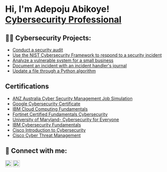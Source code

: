 <h1>Hi, I'm Adepoju Abikoye! <br/><a href="https://www.linkedin.com/in/pojuindacut/">Cybersecurity Professional</a></h1>

<h2>👨‍💻 Cybersecurity Projects:</h2>

  - [Conduct a security audit](https://docs.google.com/document/d/1KKzs74LzgCGxU75xGj7lFPDxAitoc0OzJep0tJt4CUU/edit?usp=sharing)
  - [Use the NIST Cybersecurity Framework to respond to a security incident](https://docs.google.com/document/d/1IGJM2ehvssaw4z5CXqq8hrSq7Lp7L5nrytAGyO6DIz4/edit?usp=sharing&resourcekey=0-K2rDMxZY8Se9FjU6UUA4zw)
  - [Analyze a vulnerable system for a small business](https://docs.google.com/document/d/1T61nGY890OnlSKiyrmfeorDRK3Xvaw2xN96pym4tWfo/edit?usp=sharing&resourcekey=0-r0z9IkbjaIOzitRCi_kZcw)
  - [Document an incident with an incident handler's journal](https://docs.google.com/document/d/1E2hF1-QvUMQ8S6vrIXMyIAWBiKc7FpfSH1aM4uT3JW4/edit?usp=sharing&resourcekey=0-OZpMa3NfiTMS_sokqe7mrQ)
  - [Update a file through a Python algorithm](https://docs.google.com/document/d/1RFQXFWa5d6oOBrdyJfRv0HTpcI9BISx8KyyMRrS4vrc/edit?usp=sharing)

<h2>Certifications</h2>

- [ANZ Australia Cyber Security Management Job Simulation](https://forage-uploads-prod.s3.amazonaws.com/completion-certificates/ANZ/Hf4QMESoFeQwXPsiH_ANZ%20Australia_CzEbBgYaaAjP25cTt_1697150409589_completion_certificate.pdf)
- [Google Cybersecurity Certificate](https://www.coursera.org/account/accomplishments/specialization/certificate/H46QH89WYFC2)
- [IBM Cloud Computing Fundamentals](https://www.credly.com/badges/5882a74b-7a6a-427c-8639-f523a1f57097/public_url)
- [Fortinet Certified Fundamentals Cybersecurity](https://www.credly.com/badges/89335af2-86d1-4a7b-b519-d575afd82276/public_url)
- [University of Maryland- Cybersecurity for Everyone](https://www.coursera.org/account/accomplishments/certificate/VJQ7TX8EYKY4)
- [IBM Cybersecurity Fundamentals](https://www.credly.com/badges/3e9008c8-5658-4285-b720-4764d3fc9792)
- [Cisco Introduction to Cybersecurity](https://www.credly.com/badges/11190b5a-e721-4ae7-8741-a771bcc6d412/public_url)
- [Cisco Cyber Threat Management](https://www.credly.com/badges/d6dc8cd5-f3a1-46a2-8455-eff9954d7af4/public_url)





<h2> 🤳 Connect with me:</h2>

[<img align="left" alt="AdepojuAbikoye | LinkedIn" width="22px" src="https://cdn.jsdelivr.net/npm/simple-icons@v3/icons/linkedin.svg" />][linkedin]
[<img align="left" alt="AdepojuAbikoye | Instagram" width="22px" src="https://cdn.jsdelivr.net/npm/simple-icons@v3/icons/instagram.svg" />][instagram]

[instagram]: https://www.instagram.com/pojuindacut/
[linkedin]: https://www.linkedin.com/in/pojuindacut

<!--
**joshmadakor1/joshmadakor1** is a ✨ _special_ ✨ repository because its `README.md` (this file) appears on your GitHub profile.

Here are some ideas to get you started:

- 🔭 I’m currently working on ...
- 🌱 I’m currently learning ...
- 👯 I’m looking to collaborate on ...
- 🤔 I’m looking for help with ...
- 💬 Ask me about ...
- 📫 How to reach me: ...
- 😄 Pronouns: ...
- ⚡ Fun fact: ...
-->
